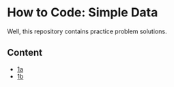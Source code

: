 # How to Code: Simple Data

Well, this repository contains practice problem solutions.

## Content
* [1a](1a)
* [1b](1b)
